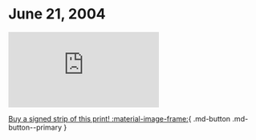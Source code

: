 # June 21, 2004

![](https://www.achewood.com/comic.php?date=06212004)

[Buy a signed strip of this print! :material-image-frame:](https://achewood-holiday-pop-up.myshopify.com/products/strip#06212004){ .md-button .md-button--primary }
